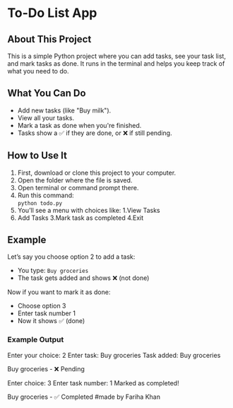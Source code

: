 # To-Do List App

## About This Project

This is a simple Python project where you can add tasks, see your task list, and mark tasks as done. It runs in the terminal and helps you keep track of what you need to do.

## What You Can Do

- Add new tasks (like "Buy milk").
- View all your tasks.
- Mark a task as done when you're finished.
- Tasks show a ✅ if they are done, or ❌ if still pending.

## How to Use It

1. First, download or clone this project to your computer.
2. Open the folder where the file is saved.
3. Open terminal or command prompt there.
4. Run this command:  
   `python todo.py`
5. You’ll see a menu with choices like:
1.View Tasks
2. Add Tasks
3.Mark task as completed
4.Exit

## Example

Let’s say you choose option 2 to add a task:
- You type: `Buy groceries`
- The task gets added and shows ❌ (not done)

Now if you want to mark it as done:
- Choose option 3
- Enter task number 1
- Now it shows ✅ (done)

### Example Output
Enter your choice: 2 Enter task: Buy groceries Task added: Buy groceries

Buy groceries - ❌ Pending

Enter choice: 3 Enter task number: 1 Marked as completed!

Buy groceries - ✅ Completed
#made by
Fariha Khan
      
